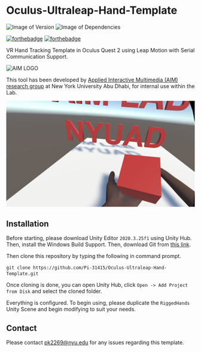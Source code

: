 # Oculus-Ultraleap-Hand-Template

![Image of Version](https://img.shields.io/badge/version-v1.0-green)
![Image of Dependencies](https://img.shields.io/badge/dependencies-up%20to%20date-brightgreen)

[![forthebadge](https://forthebadge.com/images/badges/made-with-c-sharp.svg)](https://forthebadge.com)
[![forthebadge](https://forthebadge.com/images/badges/works-on-my-machine.svg)](https://forthebadge.com)

VR Hand Tracking Template in Oculus Quest 2 using Leap Motion with Serial Communication Support.

![AIM LOGO](https://s18798.pcdn.co/aimlab/wp-content/uploads/sites/1416/2015/06/Logo_Long.jpg)

This tool has been developed by [ Applied Interactive Multimedia (AIM) research group](https://www.aimlab-haptics.com/) at New York University Abu Dhabi, for internal use within the Lab.

![Running on Windows](./screenshot.png)

## Installation

Before starting, please download Unity Editor `2020.3.25f1` using Unity Hub. Then, install the Windows Build Support. Then, download Git from [this link](https://git-scm.com/download/win).

Then clone this repository by typing the following in command prompt.

```
git clone https://github.com/Pi-31415/Oculus-Ultraleap-Hand-Template.git
```

Once cloning is done, you can open Unity Hub, click `Open -> Add Project from Disk` and select the cloned folder.

Everything is configured. To begin using, please duplicate the `RiggedHands` Unity Scene and begin modifying to suit your needs.

## Contact

Please contact <pk2269@nyu.edu> for any issues regarding this template.
